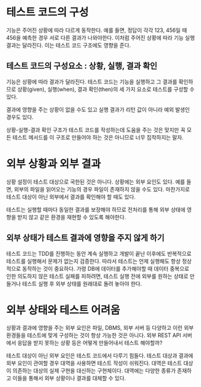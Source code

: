# **테스트 코드의 구성**

기능은 주어진 상황에 따라 다르게 동작한다. 예를 들면, 정답이 각각 123, 456일 때 456을 예측한 경우 서로 다른 결과가 나와야한다. 이처럼 주어진 상황에 따라 기능 실행 결과는 달라진다. 이는 테스트 코드 구조에도 영향을 준다.

## **테스트 코드의 구성요소 : 상황, 실행, 결과 확인**

기능은 상황에 따라 결과가 달라진다. 테스트 코드는 기능을 실행하고 그 결과를 확인하므로 상황(given), 실행(when), 결과 확인(then)의 세 가지 요소로 테스트를 구성할 수 있다.

결과에 영향을 주는 상황이 없을 수도 있고 실행 결과가 리턴 값이 아니라 예외 발생인 경우도 있다.

상황-실행-결과 확인 구조가 테스트 코드를 작성하는데 도움을 주는 것은 맞지만 꼭 모든 테스트 메서드를 이 구조로 만들어야 하는 것은 아니므로 너무 집착하지는 말자.

# **외부 상황과 외부 결과**

상황 설정이 테스트 대상으로 국한된 것은 아니다. 상황에는 외부 요인도 있다. 예를 들면, 외부의 파일을 읽어오는 기능의 경우 파일이 존재하지 않을 수도 있다. 마찬가지로 테스트 대상이 아닌 외부에서 결과를 확인해야 할 때도 있다.

테스트는 실행할 때마다 동일한 결과를 보장해야 하므로 전처리를 통해 외부 상태에 영향을 받지 않고 같은 환경을 재현할 수 있도록 해야한다.

## **외부 상태가 테스트 결과에 영향을 주지 않게 하기**

테스트 코드는 TDD를 진행하는 동안 계속 실행하고 개발이 끝난 이후에도 반복적으로 테스트를 실행해서 문제가 없는지 검증한다. 따라서 테스트는 언제 실행해도 항상 정상적으로 동작하는 것이 중요하다. 가령 DB에 데이터를 추가해야할 때 데이터 중복으로 인한 의도하지 않은 테스트 실패를 피하려면, 테스트 실행 전에 외부를 원하는 상태로 만들거나 테스트 실행 후 외부 상태를 원래대로 돌려 놓아야 한다.

# **외부 상태와 테스트 어려움**

상황과 결과에 영향을 주는 외부 요인은 파일, DBMS, 외부 서버 등 다양하고 이런 외부 환경들을 테스트에 맞게 구성하는 것이 항상 가능한 것은 아니다. 외부 REST API 서버에서 응답을 받지 못하는 상황 등은 어떻게 만들어내서 테스트 해야할까?

테스트 대상이 아닌 외부 요인은 테스트 코드에서 다루기 힘들다. 테스트 대상과 결과에 외부 요인이 관여할 경우 대역을 사용하면 테스트 작성이 쉬워진다. 대역은 테스트 대상이 의존하는 대상의 실제 구현을 대신하는 구현체이다. 대역에는 다양한 종류가 존재하고 이들을 통해서 외부 상황이나 결과를 대체할 수 있다.
